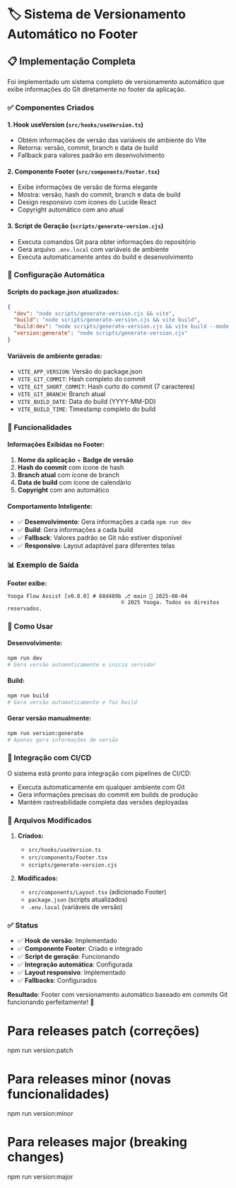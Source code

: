 # 🏷️ Sistema de Versionamento Automático no Footer

## 📋 Implementação Completa

Foi implementado um sistema completo de versionamento automático que exibe informações do Git diretamente no footer da aplicação.

### ✅ Componentes Criados

#### 1. **Hook useVersion** (`src/hooks/useVersion.ts`)
- Obtém informações de versão das variáveis de ambiente do Vite
- Retorna: versão, commit, branch e data de build
- Fallback para valores padrão em desenvolvimento

#### 2. **Componente Footer** (`src/components/Footer.tsx`)
- Exibe informações de versão de forma elegante
- Mostra: versão, hash do commit, branch e data de build
- Design responsivo com ícones do Lucide React
- Copyright automático com ano atual

#### 3. **Script de Geração** (`scripts/generate-version.cjs`)
- Executa comandos Git para obter informações do repositório
- Gera arquivo `.env.local` com variáveis de ambiente
- Executa automaticamente antes do build e desenvolvimento

### 🔧 Configuração Automática

#### **Scripts do package.json atualizados:**
```json
{
  "dev": "node scripts/generate-version.cjs && vite",
  "build": "node scripts/generate-version.cjs && vite build",
  "build:dev": "node scripts/generate-version.cjs && vite build --mode development",
  "version:generate": "node scripts/generate-version.cjs"
}
```

#### **Variáveis de ambiente geradas:**
- `VITE_APP_VERSION`: Versão do package.json
- `VITE_GIT_COMMIT`: Hash completo do commit
- `VITE_GIT_SHORT_COMMIT`: Hash curto do commit (7 caracteres)
- `VITE_GIT_BRANCH`: Branch atual
- `VITE_BUILD_DATE`: Data do build (YYYY-MM-DD)
- `VITE_BUILD_TIME`: Timestamp completo do build

### 🎯 Funcionalidades

#### **Informações Exibidas no Footer:**
1. **Nome da aplicação** + **Badge de versão**
2. **Hash do commit** com ícone de hash
3. **Branch atual** com ícone de branch
4. **Data de build** com ícone de calendário
5. **Copyright** com ano automático

#### **Comportamento Inteligente:**
- ✅ **Desenvolvimento**: Gera informações a cada `npm run dev`
- ✅ **Build**: Gera informações a cada build
- ✅ **Fallback**: Valores padrão se Git não estiver disponível
- ✅ **Responsivo**: Layout adaptável para diferentes telas

### 📊 Exemplo de Saída

**Footer exibe:**
```
Yooga Flow Assist [v0.0.0] # 68d489b ⎇ main 📅 2025-08-04
                                    © 2025 Yooga. Todos os direitos reservados.
```

### 🚀 Como Usar

#### **Desenvolvimento:**
```bash
npm run dev
# Gera versão automaticamente e inicia servidor
```

#### **Build:**
```bash
npm run build
# Gera versão automaticamente e faz build
```

#### **Gerar versão manualmente:**
```bash
npm run version:generate
# Apenas gera informações de versão
```

### 🔄 Integração com CI/CD

O sistema está pronto para integração com pipelines de CI/CD:
- Executa automaticamente em qualquer ambiente com Git
- Gera informações precisas do commit em builds de produção
- Mantém rastreabilidade completa das versões deployadas

### 📁 Arquivos Modificados

1. **Criados:**
   - `src/hooks/useVersion.ts`
   - `src/components/Footer.tsx`
   - `scripts/generate-version.cjs`

2. **Modificados:**
   - `src/components/Layout.tsx` (adicionado Footer)
   - `package.json` (scripts atualizados)
   - `.env.local` (variáveis de versão)

### ✅ Status

- ✅ **Hook de versão**: Implementado
- ✅ **Componente Footer**: Criado e integrado
- ✅ **Script de geração**: Funcionando
- ✅ **Integração automática**: Configurada
- ✅ **Layout responsivo**: Implementado
- ✅ **Fallbacks**: Configurados

**Resultado**: Footer com versionamento automático baseado em commits Git funcionando perfeitamente! 🎉

# Para releases patch (correções)
npm run version:patch

# Para releases minor (novas funcionalidades)
npm run version:minor

# Para releases major (breaking changes)
npm run version:major